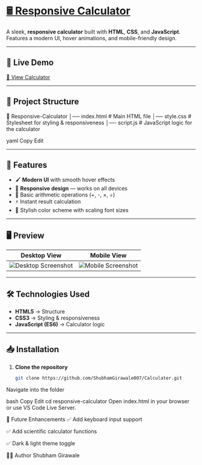 # [🖩 Responsive Calculator](https://calculater-functional.vercel.app/)

A sleek, **responsive calculator** built with **HTML**, **CSS**, and **JavaScript**.  
Features a modern UI, hover animations, and mobile-friendly design.

---

## 🚀 Live Demo
[🔗 View Calculator](https://calculater-functional.vercel.app/) <!-- Replace # with your live deployment link -->

---

## 📂 Project Structure

📁 Responsive-Calculator
│── index.html # Main HTML file
│── style.css # Stylesheet for styling & responsiveness
│── script.js # JavaScript logic for the calculator

yaml
Copy
Edit


---

## 🎯 Features
- 🖌 **Modern UI** with smooth hover effects
- 📱 **Responsive design** — works on all devices
- 🔢 Basic arithmetic operations (+, -, ×, ÷)
- ⚡ Instant result calculation
- 🎨 Stylish color scheme with scaling font sizes

---

## 🖥️ Preview
| Desktop View | Mobile View |
|--------------|-------------|
| ![Desktop Screenshot](img/Desktop.png) | ![Mobile Screenshot](img/Mobile.png) |

---

## 🛠️ Technologies Used
- **HTML5** → Structure  
- **CSS3** → Styling & responsiveness  
- **JavaScript (ES6)** → Calculator logic

---

## 📥 Installation
1. **Clone the repository**
   ```bash
   git clone https://github.com/ShubhamGirawale007/Calculater.git

Navigate into the folder

bash
Copy
Edit
cd responsive-calculator
Open index.html in your browser or use VS Code Live Server.

📌 Future Enhancements
✅ Add keyboard input support

✅ Add scientific calculator functions

✅ Dark & light theme toggle

👨‍💻 Author
Shubham Girawale

